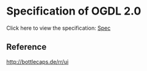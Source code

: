 Specification of OGDL 2.0
=========================

Click here to view the specification: [Spec](spec.md)

Reference
---------
http://bottlecaps.de/rr/ui
